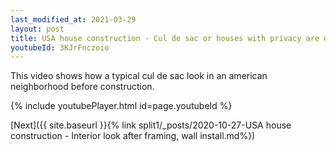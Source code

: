 ```yaml
---
last_modified_at: 2021-03-29
layout: post
title: USA house construction - Cul de sac or houses with privacy are expensive whatsapp status
youtubeId: 3KJrFnczoio
---
```


This video shows how a typical cul de sac look in an american neighborhood before construction.

{% include youtubePlayer.html id=page.youtubeId %}

[Next]({{ site.baseurl }}{% link split1/_posts/2020-10-27-USA house construction - Interior look after framing, wall install.md%})
